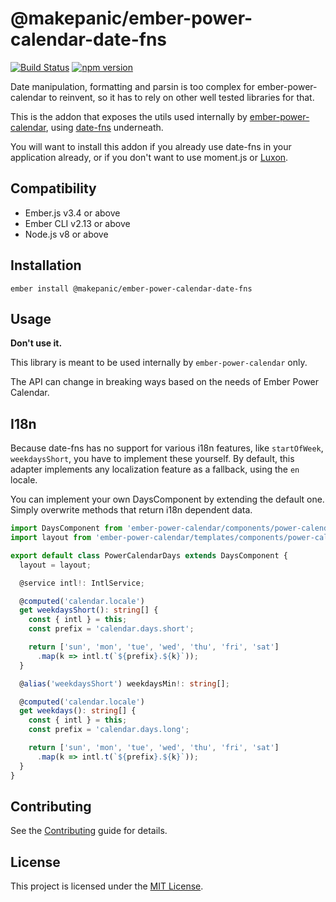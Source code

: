@makepanic/ember-power-calendar-date-fns
==============================================================================

[![Build Status](https://travis-ci.org/makepanic/ember-power-calendar-date-fns.svg?branch=master)](https://travis-ci.org/makepanic/ember-power-calendar-date-fns)
[![npm version](https://badge.fury.io/js/%40makepanic%2Fember-power-calendar-date-fns.svg)](https://badge.fury.io/js/%40makepanic%2Fember-power-calendar-date-fns)

Date manipulation, formatting and parsin is too complex for ember-power-calendar to reinvent, so it
has to rely on other well tested libraries for that.

This is the addon that exposes the utils used internally by [ember-power-calendar](https://www.ember-power-calendar.com),
using [date-fns](https://date-fns.org/) underneath.

You will want to install this addon if you already use date-fns in your application already, or if
you don't want to use moment.js or [Luxon](https://moment.github.io/luxon/).


Compatibility
------------------------------------------------------------------------------

* Ember.js v3.4 or above
* Ember CLI v2.13 or above
* Node.js v8 or above


Installation
------------------------------------------------------------------------------

```
ember install @makepanic/ember-power-calendar-date-fns
```


Usage
------------------------------------------------------------------------------

**Don't use it.**

This library is meant to be used internally by `ember-power-calendar` only.

The API can change in breaking ways based on the needs of Ember Power Calendar.

## I18n

Because date-fns has no support for various i18n features, like `startOfWeek`, `weekdaysShort`, you have to implement these yourself.
By default, this adapter implements any localization feature as a fallback, using the `en` locale.

You can implement your own DaysComponent by extending the default one.
Simply overwrite methods that return i18n dependent data.

```ts
import DaysComponent from 'ember-power-calendar/components/power-calendar-range/days';
import layout from 'ember-power-calendar/templates/components/power-calendar/days';

export default class PowerCalendarDays extends DaysComponent {
  layout = layout;

  @service intl!: IntlService;

  @computed('calendar.locale')
  get weekdaysShort(): string[] {
    const { intl } = this;
    const prefix = 'calendar.days.short';

    return ['sun', 'mon', 'tue', 'wed', 'thu', 'fri', 'sat']
      .map(k => intl.t(`${prefix}.${k}`));
  }

  @alias('weekdaysShort') weekdaysMin!: string[];

  @computed('calendar.locale')
  get weekdays(): string[] {
    const { intl } = this;
    const prefix = 'calendar.days.long';

    return ['sun', 'mon', 'tue', 'wed', 'thu', 'fri', 'sat']
      .map(k => intl.t(`${prefix}.${k}`));
  }
}
```

Contributing
------------------------------------------------------------------------------

See the [Contributing](CONTRIBUTING.md) guide for details.


License
------------------------------------------------------------------------------

This project is licensed under the [MIT License](LICENSE.md).
